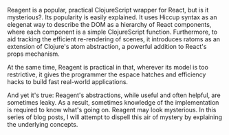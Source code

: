 Reagent is a popular, practical ClojureScript wrapper for React, but is it
mysterious?. Its popularity is easily explained. It uses Hiccup syntax as an
elegenat way to describe the DOM as a hierarchy of React components, where each
component is a simple ClojureScript function. Furthermore, to aid tracking the
efficient re-rendering of scenes, it introduces ratoms as an extension of
Clojure's atom abstraction, a powerful addition to React's props mechanism.

At the same time, Reagent is practical in that, wherever its model is too
restrictive, it gives the programmer the espace hatches and efficiency hacks to
build fast real-world applications.

And yet it's true: Reagent's abstractions, while useful and often helpful, are
sometimes leaky. As a result, sometimes knowledge of the implementation is
required to know what's going on. Reagent may look mysterious. In this series of
blog posts, I will attempt to dispell this air of mystery by explaining the
underlying concepts.
